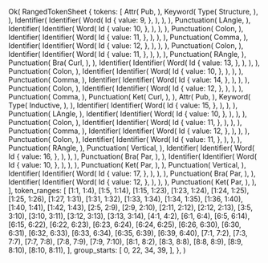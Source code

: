 Ok(
    RangedTokenSheet {
        tokens: [
            Attr(
                Pub,
            ),
            Keyword(
                Type(
                    Structure,
                ),
            ),
            Identifier(
                Identifier(
                    Word(
                        Id {
                            value: 9,
                        },
                    ),
                ),
            ),
            Punctuation(
                LAngle,
            ),
            Identifier(
                Identifier(
                    Word(
                        Id {
                            value: 10,
                        },
                    ),
                ),
            ),
            Punctuation(
                Colon,
            ),
            Identifier(
                Identifier(
                    Word(
                        Id {
                            value: 11,
                        },
                    ),
                ),
            ),
            Punctuation(
                Comma,
            ),
            Identifier(
                Identifier(
                    Word(
                        Id {
                            value: 12,
                        },
                    ),
                ),
            ),
            Punctuation(
                Colon,
            ),
            Identifier(
                Identifier(
                    Word(
                        Id {
                            value: 11,
                        },
                    ),
                ),
            ),
            Punctuation(
                RAngle,
            ),
            Punctuation(
                Bra(
                    Curl,
                ),
            ),
            Identifier(
                Identifier(
                    Word(
                        Id {
                            value: 13,
                        },
                    ),
                ),
            ),
            Punctuation(
                Colon,
            ),
            Identifier(
                Identifier(
                    Word(
                        Id {
                            value: 10,
                        },
                    ),
                ),
            ),
            Punctuation(
                Comma,
            ),
            Identifier(
                Identifier(
                    Word(
                        Id {
                            value: 14,
                        },
                    ),
                ),
            ),
            Punctuation(
                Colon,
            ),
            Identifier(
                Identifier(
                    Word(
                        Id {
                            value: 12,
                        },
                    ),
                ),
            ),
            Punctuation(
                Comma,
            ),
            Punctuation(
                Ket(
                    Curl,
                ),
            ),
            Attr(
                Pub,
            ),
            Keyword(
                Type(
                    Inductive,
                ),
            ),
            Identifier(
                Identifier(
                    Word(
                        Id {
                            value: 15,
                        },
                    ),
                ),
            ),
            Punctuation(
                LAngle,
            ),
            Identifier(
                Identifier(
                    Word(
                        Id {
                            value: 10,
                        },
                    ),
                ),
            ),
            Punctuation(
                Colon,
            ),
            Identifier(
                Identifier(
                    Word(
                        Id {
                            value: 11,
                        },
                    ),
                ),
            ),
            Punctuation(
                Comma,
            ),
            Identifier(
                Identifier(
                    Word(
                        Id {
                            value: 12,
                        },
                    ),
                ),
            ),
            Punctuation(
                Colon,
            ),
            Identifier(
                Identifier(
                    Word(
                        Id {
                            value: 11,
                        },
                    ),
                ),
            ),
            Punctuation(
                RAngle,
            ),
            Punctuation(
                Vertical,
            ),
            Identifier(
                Identifier(
                    Word(
                        Id {
                            value: 16,
                        },
                    ),
                ),
            ),
            Punctuation(
                Bra(
                    Par,
                ),
            ),
            Identifier(
                Identifier(
                    Word(
                        Id {
                            value: 10,
                        },
                    ),
                ),
            ),
            Punctuation(
                Ket(
                    Par,
                ),
            ),
            Punctuation(
                Vertical,
            ),
            Identifier(
                Identifier(
                    Word(
                        Id {
                            value: 17,
                        },
                    ),
                ),
            ),
            Punctuation(
                Bra(
                    Par,
                ),
            ),
            Identifier(
                Identifier(
                    Word(
                        Id {
                            value: 12,
                        },
                    ),
                ),
            ),
            Punctuation(
                Ket(
                    Par,
                ),
            ),
        ],
        token_ranges: [
            [1:1, 1:4),
            [1:5, 1:14),
            [1:15, 1:23),
            [1:23, 1:24),
            [1:24, 1:25),
            [1:25, 1:26),
            [1:27, 1:31),
            [1:31, 1:32),
            [1:33, 1:34),
            [1:34, 1:35),
            [1:36, 1:40),
            [1:40, 1:41),
            [1:42, 1:43),
            [2:5, 2:9),
            [2:9, 2:10),
            [2:11, 2:12),
            [2:12, 2:13),
            [3:5, 3:10),
            [3:10, 3:11),
            [3:12, 3:13),
            [3:13, 3:14),
            [4:1, 4:2),
            [6:1, 6:4),
            [6:5, 6:14),
            [6:15, 6:22),
            [6:22, 6:23),
            [6:23, 6:24),
            [6:24, 6:25),
            [6:26, 6:30),
            [6:30, 6:31),
            [6:32, 6:33),
            [6:33, 6:34),
            [6:35, 6:39),
            [6:39, 6:40),
            [7:1, 7:2),
            [7:3, 7:7),
            [7:7, 7:8),
            [7:8, 7:9),
            [7:9, 7:10),
            [8:1, 8:2),
            [8:3, 8:8),
            [8:8, 8:9),
            [8:9, 8:10),
            [8:10, 8:11),
        ],
        group_starts: [
            0,
            22,
            34,
            39,
        ],
    },
)